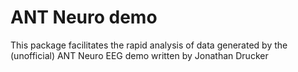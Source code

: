 # ANT Neuro demo
This package facilitates the rapid analysis of data generated by the (unofficial) ANT Neuro EEG demo written by Jonathan Drucker


